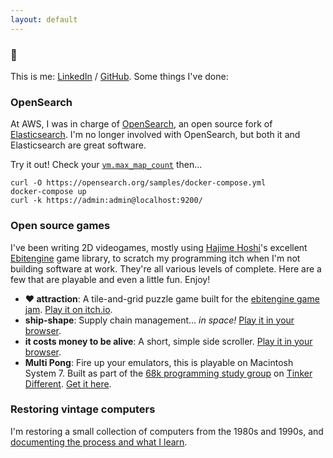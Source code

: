 ```yaml
---
layout: default
---
```


### :wave: 
This is me: [LinkedIn](https://www.linkedin.com/in/jules-graybill/) / [GitHub](https://github.com/jcgraybill).  Some things I've done:

### OpenSearch
At AWS, I was in charge of [OpenSearch](https://opensearch.org/), an open source fork of [Elasticsearch](https://www.elastic.co/elasticsearch/). I'm no longer involved with OpenSearch, but both it and Elasticsearch are great software.

Try it out! Check your [`vm.max_map_count`](https://opensearch.org/docs/latest/opensearch/install/important-settings/) then...

    curl -O https://opensearch.org/samples/docker-compose.yml
    docker-compose up
    curl -k https://admin:admin@localhost:9200/

### Open source games
I've been writing 2D videogames, mostly using [Hajime Hoshi](https://hajimehoshi.com/)'s excellent [Ebitengine](https://ebiten.org/) game library, to scratch my programming itch when I'm not building software at work. They're all various levels of complete. Here are a few that are playable and even a little fun. Enjoy!
* **❤️ attraction**: A tile-and-grid puzzle game built for the [ebitengine game jam](https://itch.io/jam/ebiten-game-jam). [Play it on itch.io](https://ivlivs.itch.io/attraction).
* **ship-shape**:  Supply chain management... *in space!* [Play it in your browser](/ship-shape/).
* **it costs money to be alive**: A short, simple side scroller. [Play it in your browser](/it-costs-money/).
* **Multi Pong**: Fire up your emulators, this is playable on Macintosh System 7. Built as part of the [68k programming study group](https://tinkerdifferent.com/threads/idea-macintosh-68k-programming-study-group.1681/) on [Tinker Different](https://tinkerdifferent.com/). [Get it here](https://github.com/jcgraybill/multipong/releases/tag/1.0-beta.2).

### Restoring vintage computers
I'm restoring a small collection of computers from the 1980s and 1990s, and [documenting the process and what I learn](/vintage-computers/). 